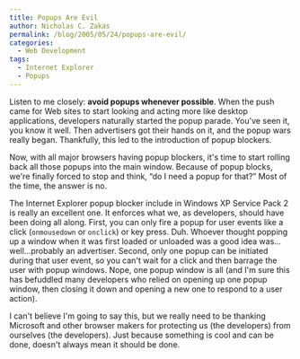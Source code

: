 ```yaml
---
title: Popups Are Evil
author: Nicholas C. Zakas
permalink: /blog/2005/05/24/popups-are-evil/
categories:
  - Web Development
tags:
  - Internet Explorer
  - Popups
---
```

Listen to me closely: **avoid popups whenever possible**. When the push came for Web sites to start looking and acting more like desktop applications, developers naturally started the popup parade. You've seen it, you know it well. Then advertisers got their hands on it, and the popup wars really began. Thankfully, this led to the introduction of popup blockers.

Now, with all major browsers having popup blockers, it's time to start rolling back all those popups into the main window. Because of popup blocks, we're finally forced to stop and think, &#8220;do I need a popup for that?&#8221; Most of the time, the answer is no.

The Internet Explorer popup blocker include in Windows XP Service Pack 2 is really an excellent one. It enforces what we, as developers, should have been doing all along. First, you can only fire a popup for user events like a click (`onmousedown` or `onclick`) or key press. Duh. Whoever thought popping up a window when it was first loaded or unloaded was a good idea was&#8230;well&#8230;probably an advertiser. Second, only one popup can be initiated during that user event, so you can't wait for a click and then barrage the user with popup windows. Nope, one popup window is all (and I'm sure this has befuddled many developers who relied on opening up one popup window, then closing it down and opening a new one to respond to a user action).

I can't believe I'm going to say this, but we really need to be thanking Microsoft and other browser makers for protecting us (the developers) from ourselves (the developers). Just because something is cool and can be done, doesn't always mean it should be done.
